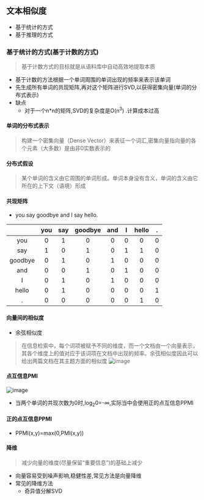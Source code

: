 
## 文本相似度
* 基于统计的方式
* 基于推理的方式
### 基于统计的方式(基于计数的方式)
> 基于计数方式的目标就是从语料库中自动高效地提取本质
* 基于计数的方法根据一个单词周围的单词出现的频率来表示该单词
* 先生成所有单词的共现矩阵,再对这个矩阵进行SVD,以获得密集向量(单词的分布式表示)
* 缺点
  * 对于一个n*n的矩阵,SVD的复杂度是O(n<sup>3</sup>) .计算成本过高
#### 单词的分布式表示
> 构建一个密集向量（Dense Vector）来表征一个词汇,密集向量指向量的各个元素（大多数）是由非0实数表示的
#### 分布式假设
> 某个单词的含义由它周围的单词形成。单词本身没有含义，单词的含义由它所在的上下文（语境）形成
#### 共现矩阵
* you say goodbye and I say hello.

| | you  |say  |goodbye|and|I|hello|.|
|  :----:  | :----:  | :----:  | :----:  | :----:  | :----:  | :----:  | :----:  |
| you|0| 1|0|0|0|0|0|
| say| 1| 0|1|0|1|1|0|
|goodbye|0|1|0|1|0|0|0|
|and|0|0|1|0|1|0|0|
|I |0|1|0|1|0|0|0|
|hello |0|1|0|0|0|0|1|
|. |0|0|0|0|0|1|0|

#### 向量间的相似度
* 余弦相似度 
> 在信息检索中，每个词项被赋予不同的维度，而一个文档由一个向量表示，其各个维度上的值对应于该词项在文档中出现的频率。余弦相似度因此可以给出两篇文档在其主题方面的相似度
![image](https://user-images.githubusercontent.com/13389058/155826597-bde412bf-41b2-402b-b980-5fc7fe9eadfe.png)


#### 点互信息PMI
![image](https://user-images.githubusercontent.com/13389058/155826614-e02cb53a-5d2c-46ba-b78f-6098311611e8.png)
* 当两个单词的共现次数为0时,log<sub>2</sub>0=-∞,实际当中会使用正的点互信息PPMI
#### 正的点互信息PPMI
* PPMI(x,y)=max(0,PMI(x,y))


#### 降维
> 减少向量的维度(尽量保留“重要信息”)的基础上减少
* 向量容易受到噪声影响,稳健性差,常见方法是向量降维
* 常见的降维方法
  * 奇异值分解SVD 

